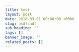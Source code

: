 ```yaml
---
title: test
layout: post
date: 2018-03-01 00:00:00 +0000
slug: asdfsadf
sub_heading: ''
tags: []
banner_image: ''
related_posts: []
---
```

